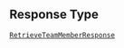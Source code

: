 ## Response Type

[`RetrieveTeamMemberResponse`](../../doc/models/retrieve-team-member-response.md)
